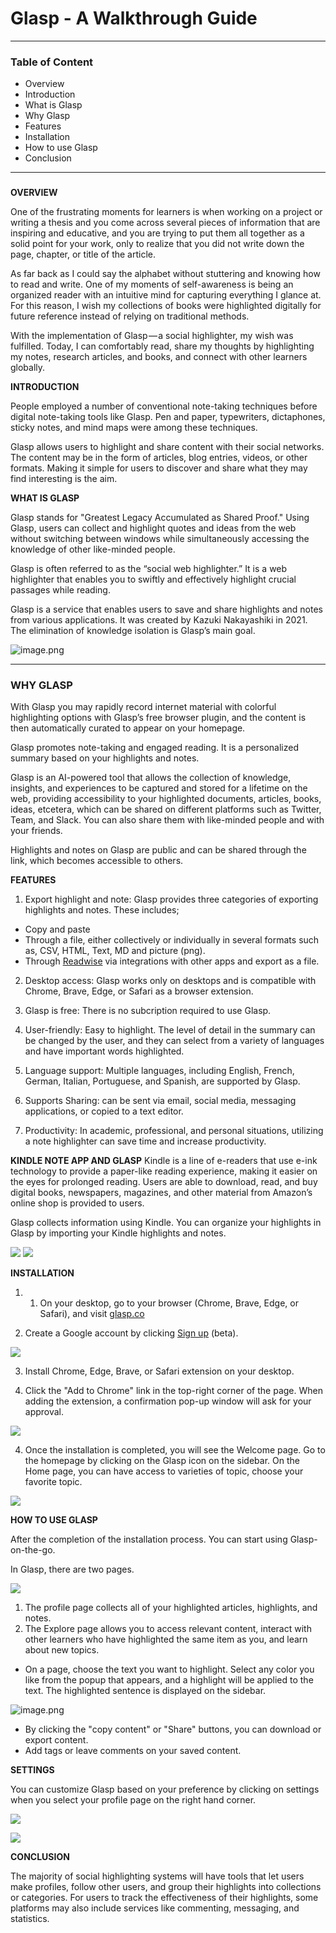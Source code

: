 # Glasp - A Walkthrough Guide
___

### **Table of Content**

- Overview
- Introduction
- What is Glasp
- Why Glasp
- Features 
- Installation
- How to use Glasp
- Conclusion
---

   
### 
**OVERVIEW**

One of the frustrating moments for learners is when working on a project or writing a thesis and you come across several pieces of information that are inspiring and educative, and you are trying to put them all together as a solid point for your work, only to realize that you did not write down the page, chapter, or title of the article.

As far back as I could say the alphabet without stuttering and knowing how to read and write. One of my moments of self-awareness is being an organized reader with an intuitive mind for capturing everything I glance at. For this reason, I wish my collections of books were highlighted digitally for future reference instead of relying on traditional methods.

With the implementation of Glasp — a social highlighter, my wish was fulfilled. Today, I can comfortably read, share my thoughts by highlighting my notes, research articles, and books, and connect with other learners globally.



**INTRODUCTION**

People employed a number of conventional note-taking techniques before digital note-taking tools like Glasp. Pen and paper, typewriters, dictaphones, sticky notes, and mind maps were among these techniques.

Glasp allows users to highlight and share content with their social networks. The content may be in the form of articles, blog entries, videos, or other formats. Making it simple for users to discover and share what they may find interesting is the aim.


**WHAT IS GLASP**

Glasp stands for "Greatest Legacy Accumulated as Shared Proof." Using Glasp, users can collect and highlight quotes and ideas from the web without switching between windows while simultaneously accessing the knowledge of other like-minded people.

Glasp is often referred to as the “social web highlighter.” It is a web highlighter that enables you to swiftly and effectively highlight crucial passages while reading.

Glasp is a service that enables users to save and share highlights and notes from various applications. It was created by Kazuki Nakayashiki in 2021. The elimination of knowledge isolation is Glasp’s main goal.


![image.png](https://lh3.googleusercontent.com/tB9DLsVQ5T9FvZYrAV9HZqTOHY0EzWTuzuFaoKhc9mIZo3oinJ04w0-rlpYYmsCEHxD9dfdRQWs4p9aZFXPYH6C64Q=w128-h128-e365-rj-sc0x00ffffff)


---

### **WHY GLASP**

With Glasp you may rapidly record internet material with colorful highlighting options with Glasp’s free browser plugin, and the content is then automatically curated to appear on your homepage.

Glasp promotes note-taking and engaged reading. It is a personalized summary based on your highlights and notes.

Glasp is an AI-powered tool that allows the collection of knowledge, insights, and experiences to be captured and stored for a lifetime on the web, providing accessibility to your highlighted documents, articles, books, ideas, etcetera, which can be shared on different platforms such as Twitter, Team, and Slack. You can also share them with like-minded people and with your friends.

Highlights and notes on Glasp are public and can be shared through the link, which becomes accessible to others.


**FEATURES**

1. Export highlight and note: Glasp provides three categories of exporting highlights and notes. These includes; 

- Copy and paste
- Through a file, either collectively or individually in several formats such as, CSV, HTML, Text, MD and picture (png).
- Through [Readwise](https://medium.com/glasp/tutorial-how-to-export-web-highlights-into-readwise-2311e85ccaca) via integrations with other apps and export as a file.

2. Desktop access: Glasp works only on desktops and is compatible with Chrome, Brave, Edge, or Safari as a browser extension. 

3. Glasp is free: There is no subcription required to use Glasp.
4. User-friendly: Easy to highlight. The level of detail in the summary can be changed by the user, and they can select from a variety of languages and have important words highlighted.
5. Language support: Multiple languages, including English, French, German, Italian, Portuguese, and Spanish, are supported by Glasp. 

6. Supports Sharing: can be sent via email, social media, messaging applications, or copied to a text editor.

7. Productivity: In academic, professional, and personal situations, utilizing a note highlighter can save time and increase productivity.

**KINDLE NOTE APP AND GLASP**
Kindle is a line of e-readers that use e-ink technology to provide a paper-like reading experience, making it easier on the eyes for prolonged reading. Users are able to download, read, and buy digital books, newspapers, magazines, and other material from Amazon’s online shop is provided to users.

Glasp collects information using Kindle. You can organize your highlights in Glasp by importing your Kindle highlights and notes.


![](image/kindle%20import.PNG)
![](image/kindle%201.PNG)


**INSTALLATION**
1. 1.	On your desktop, go to your browser (Chrome, Brave, Edge, or Safari), and visit [glasp.co](https://glasp.co/)

2. Create a Google account by clicking [Sign up](https://glasp.co/secret-signup) (beta).

![](image/glasp.PNG)

3. Install Chrome, Edge, Brave, or Safari extension on your desktop. 

4. Click the "Add to Chrome" link in the top-right corner of the page. When adding the extension, a confirmation pop-up window will ask for your approval.

![](image/add.PNG)

4. Once the installation is completed, you will see the Welcome page.
Go to the homepage by clicking on the Glasp icon on the sidebar. 
On the Home page, you can have access to varieties of topic, choose your favorite topic.

![](image/Favourite%20topic.PNG)

**HOW TO USE GLASP**

After the completion of the installation process. You can start using Glasp-on-the-go. 

In Glasp, there are two pages. 

![](image/glasp%20page.PNG)
1. The profile page collects all of your highlighted articles, highlights, and notes.
2. The Explore page allows you to access relevant content, interact with other learners who have highlighted the same item as you, and learn about new topics.
- On a page, choose the text you want to highlight. Select any color you like from the popup that appears, and a highlight will be applied to the text. The highlighted sentence is displayed on the sidebar.

![image.png](https://glasp.co/articles/img/how-to-highlight-text-on-pages/extension_sidebar.jpeg)

- By clicking the "copy content" or "Share" buttons, you can download or export content.
- Add tags or leave comments on your saved content.

**SETTINGS**

You can customize Glasp based on your preference by clicking on settings when you select your profile page on the right hand corner. 

![](image/Capture%202.PNG)


![](image/Capture.PNG)


**CONCLUSION**

The majority of social highlighting systems will have tools that let users make profiles, follow other users, and group their highlights into collections or categories. For users to track the effectiveness of their highlights, some platforms may also include services like commenting, messaging, and statistics.